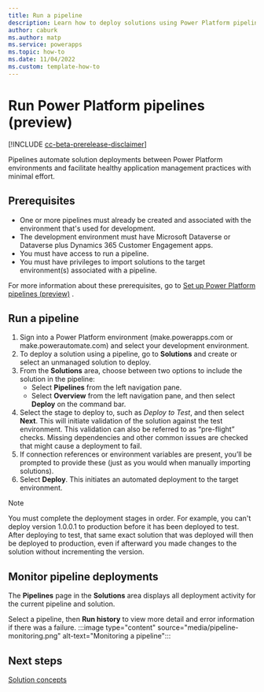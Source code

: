 ```yaml
---
title: Run a pipeline
description: Learn how to deploy solutions using Power Platform pipelines.
author: caburk
ms.author: matp
ms.service: powerapps
ms.topic: how-to
ms.date: 11/04/2022
ms.custom: template-how-to
---
```

# Run Power Platform pipelines (preview)

[!INCLUDE [cc-beta-prerelease-disclaimer](../includes/cc-beta-prerelease-disclaimer.md)]

Pipelines automate solution deployments between Power Platform environments and facilitate healthy application management practices with minimal effort.

## Prerequisites

- One or more pipelines must already be created and associated with the environment that's used for development.
- The development environment must have Microsoft Dataverse or Dataverse plus Dynamics 365 Customer Engagement apps.
- You must have access to run a pipeline.
- You must have privileges to import solutions to the target environment(s) associated with a pipeline.

For more information about these prerequisites, go to [Set up Power Platform pipelines (preview)](set-up-pipelines.md)
.
## Run a pipeline

1. Sign into a Power Platform environment (make.powerapps.com or make.powerautomate.com) and select your development environment.
1. To deploy a solution using a pipeline, go to **Solutions** and create or select an unmanaged solution to deploy.
1. From the **Solutions** area, choose between two options to include the solution in the pipeline:
   - Select **Pipelines** from the left navigation pane.
   - Select **Overview** from the left navigation pane, and then select **Deploy** on the command bar.
1. Select the stage to deploy to, such as *Deploy to Test*, and then select **Next**. This will initiate validation of the solution against the test environment. This validation can also be referred to as “pre-flight” checks. Missing dependencies and other common issues are checked that might cause a deployment to fail.
1. If connection references or environment variables are present, you’ll be prompted to provide these (just as you would when manually importing solutions).
1. Select **Deploy**. This initiates an automated deployment to the target environment.

> [!NOTE]
> You must complete the deployment stages in order. For example, you can't deploy version 1.0.0.1 to production before it has been deployed to test. After deploying to test, that same exact solution that was deployed will then be deployed to production, even if afterward you made changes to the solution without incrementing the version.

## Monitor pipeline deployments

The **Pipelines** page in the **Solutions** area displays all deployment activity for the current pipeline and solution.

Select a pipeline, then **Run history** to view more detail and error information if there was a failure.
:::image type="content" source="media/pipeline-monitoring.png" alt-text="Monitoring a pipeline":::

## Next steps

[Solution concepts](solution-concepts-alm.md)
